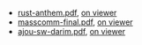 - [rust-anthem.pdf](rust-anthem.pdf), [on viewer](https://parksb.github.io/storage/viewer.html?file=rust-anthem)
- [masscomm-final.pdf](masscomm-final.pdf), [on viewer](https://parksb.github.io/storage/viewer.html?file=masscomm-final)
- [ajou-sw-darim.pdf](ajou-sw-darim.pdf), [on viewer](https://parksb.github.io/storage/viewer.html?file=ajou-sw-darim)
